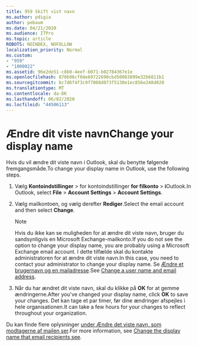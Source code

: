 ```yaml
---
title: 959 Skift vist navn
ms.author: pdigia
author: pebaum
ms.date: 04/21/2020
ms.audience: ITPro
ms.topic: article
ROBOTS: NOINDEX, NOFOLLOW
localization_priority: Normal
ms.custom:
- "959"
- "1800022"
ms.assetid: 96e2de51-c8b0-4eef-b071-b02784367e1e
ms.openlocfilehash: 870b96cf04e69722690cbd50083899e32b6811b1
ms.sourcegitcommit: bc7d6f4f3c9f7060d073f5130e1ec856e248d020
ms.translationtype: MT
ms.contentlocale: da-DK
ms.lasthandoff: 06/02/2020
ms.locfileid: "44506113"
---
```

# <a name="change-your-display-name"></a><span data-ttu-id="68e20-102">Ændre dit viste navn</span><span class="sxs-lookup"><span data-stu-id="68e20-102">Change your display name</span></span>
  
<span data-ttu-id="68e20-103">Hvis du vil ændre dit viste navn i Outlook, skal du benytte følgende fremgangsmåde.</span><span class="sxs-lookup"><span data-stu-id="68e20-103">To change your display name in Outlook, use the following steps.</span></span>
  
1. <span data-ttu-id="68e20-104">Vælg **Kontoindstillinger** \> for kontoindstillinger **for filkonto** \> **i**Outlook.</span><span class="sxs-lookup"><span data-stu-id="68e20-104">In Outlook, select **File** \> **Account Settings** \> **Account Settings**.</span></span>

2. <span data-ttu-id="68e20-105">Vælg mailkontoen, og vælg derefter **Rediger**.</span><span class="sxs-lookup"><span data-stu-id="68e20-105">Select the email account and then select **Change**.</span></span>

    > [!NOTE]
    > <span data-ttu-id="68e20-106">Hvis du ikke kan se muligheden for at ændre dit viste navn, bruger du sandsynligvis en Microsoft Exchange-mailkonto.</span><span class="sxs-lookup"><span data-stu-id="68e20-106">If you do not see the option to change your display name, you are probably using a Microsoft Exchange email account.</span></span> <span data-ttu-id="68e20-107">I dette tilfælde skal du kontakte administratoren for at ændre dit viste navn.</span><span class="sxs-lookup"><span data-stu-id="68e20-107">In this case, you need to contact your administrator to change your display name.</span></span> <span data-ttu-id="68e20-108">Se [Ændre et brugernavn og en mailadresse](https://docs.microsoft.com/microsoft-365/admin/add-users/change-a-user-name-and-email-address).</span><span class="sxs-lookup"><span data-stu-id="68e20-108">See [Change a user name and email address](https://docs.microsoft.com/microsoft-365/admin/add-users/change-a-user-name-and-email-address).</span></span>
  
3. <span data-ttu-id="68e20-109">Når du har ændret dit viste navn, skal du klikke på **OK** for at gemme ændringerne.</span><span class="sxs-lookup"><span data-stu-id="68e20-109">After you've changed your display name, click **OK** to save your changes.</span></span> <span data-ttu-id="68e20-110">Det kan tage et par timer, før dine ændringer afspejles i hele organisationen.</span><span class="sxs-lookup"><span data-stu-id="68e20-110">It can take a few hours for your changes to reflect throughout your organization.</span></span>

<span data-ttu-id="68e20-111">Du kan finde flere oplysninger [under Ændre det viste navn, som modtagerne af mailen ser](https://support.office.com/article/2b53331a-ba2a-4803-88dc-ac9fe376c8a9.aspx).</span><span class="sxs-lookup"><span data-stu-id="68e20-111">For more information, see [Change the display name that email recipients see](https://support.office.com/article/2b53331a-ba2a-4803-88dc-ac9fe376c8a9.aspx).</span></span>
  
